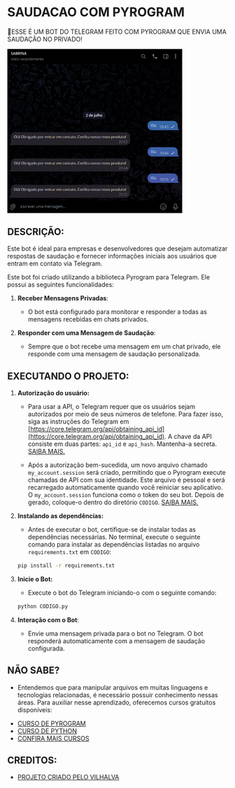 # SAUDACAO COM PYROGRAM
🤤ESSE É UM BOT DO TELEGRAM FEITO COM PYROGRAM QUE ENVIA UMA SAUDAÇÃO NO PRIVADO!

<img src="FOTO.png" align="center" width="400"> <br>

## DESCRIÇÃO:
Este bot é ideal para empresas e desenvolvedores que desejam automatizar respostas de saudação e fornecer informações iniciais aos usuários que entram em contato via Telegram.

Este bot foi criado utilizando a biblioteca Pyrogram para Telegram. Ele possui as seguintes funcionalidades:

1. **Receber Mensagens Privadas**:
   - O bot está configurado para monitorar e responder a todas as mensagens recebidas em chats privados.

2. **Responder com uma Mensagem de Saudação**:
   - Sempre que o bot recebe uma mensagem em um chat privado, ele responde com uma mensagem de saudação personalizada.

## EXECUTANDO O PROJETO:
1. **Autorização do usuário:**
   - Para usar a API, o Telegram requer que os usuários sejam autorizados por meio de seus números de telefone. Para fazer isso, siga as instruções do Telegram em [https://core.telegram.org/api/obtaining_api_id](https://core.telegram.org/api/obtaining_api_id). A chave da API consiste em duas partes: `api_id` e `api_hash`. Mantenha-a secreta. [SAIBA MAIS.](https://docs.pyrogram.org/start/setup)

   - Após a autorização bem-sucedida, um novo arquivo chamado `my_account.session` será criado, permitindo que o Pyrogram execute chamadas de API com sua identidade. Este arquivo é pessoal e será recarregado automaticamente quando você reiniciar seu aplicativo. O `my_account.session` funciona como o token do seu bot. Depois de gerado, coloque-o dentro do diretório `CODIGO`. [SAIBA MAIS.](https://docs.pyrogram.org/start/auth)

2. **Instalando as dependências:**
   - Antes de executar o bot, certifique-se de instalar todas as dependências necessárias. No terminal, execute o seguinte comando para instalar as dependências listadas no arquivo `requirements.txt` em `CODIGO`:
   ```bash
   pip install -r requirements.txt
   ```

3. **Inicie o Bot:**
   - Execute o bot do Telegram iniciando-o com o seguinte comando:
    ```bash
    python CODIGO.py
    ```

4. **Interação com o Bot**:
   - Envie uma mensagem privada para o bot no Telegram. O bot responderá automaticamente com a mensagem de saudação configurada.

## NÃO SABE?
- Entendemos que para manipular arquivos em muitas linguagens e tecnologias relacionadas, é necessário possuir conhecimento nessas áreas. Para auxiliar nesse aprendizado, oferecemos cursos gratuitos disponíveis:
* [CURSO DE PYROGRAM](https://github.com/VILHALVA/CURSO-DE-PYROGRAM)
* [CURSO DE PYTHON](https://github.com/VILHALVA/CURSO-DE-PYTHON)
* [CONFIRA MAIS CURSOS](https://github.com/VILHALVA?tab=repositories&q=+topic:CURSO)

## CREDITOS:
- [PROJETO CRIADO PELO VILHALVA](https://github.com/VILHALVA)

